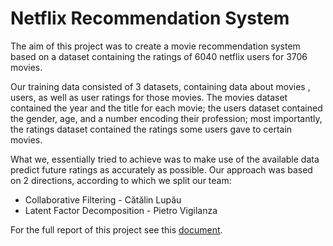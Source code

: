 # Netflix Recommendation System

The aim of this project was to create a movie recommendation system based on a dataset containing the ratings of 6040 netflix users for 3706 movies.

Our training data consisted of 3 datasets, containing data about movies , users, as well as user ratings for those movies. The movies dataset contained the year and the title for each movie; the users dataset contained the gender, age, and a number encoding their profession; most importantly, the ratings dataset contained the ratings some users gave to certain movies.

What we, essentially tried to achieve was to make use of the available data predict future ratings as accurately as possible. Our approach was based on 2 directions, according to which we split our team:

- Collaborative Filtering - Cătălin Lupău
- Latent Factor Decomposition - Pietro Vigilanza

For the full report of this project see this [document](https://github.com/catalinlup/DataMiningProject/blob/master/full_report.pdf).
